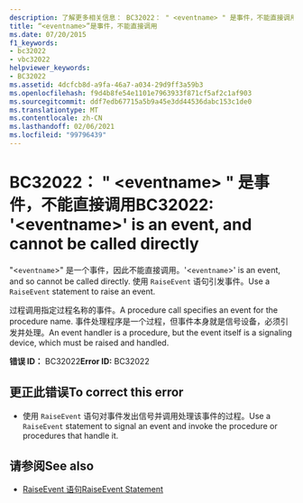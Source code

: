 ```yaml
---
description: 了解更多相关信息： BC32022： " <eventname> " 是事件，不能直接调用
title: “<eventname>”是事件，不能直接调用
ms.date: 07/20/2015
f1_keywords:
- bc32022
- vbc32022
helpviewer_keywords:
- BC32022
ms.assetid: 4dcfcb8d-a9fa-46a7-a034-29d9ff3a59b3
ms.openlocfilehash: f9d4b8fe54e1101e7963933f871cf5af2c1af903
ms.sourcegitcommit: ddf7edb67715a5b9a45e3dd44536dabc153c1de0
ms.translationtype: MT
ms.contentlocale: zh-CN
ms.lasthandoff: 02/06/2021
ms.locfileid: "99796439"
---
```

# <a name="bc32022-eventname-is-an-event-and-cannot-be-called-directly"></a><span data-ttu-id="b5272-103">BC32022： " \<eventname> " 是事件，不能直接调用</span><span class="sxs-lookup"><span data-stu-id="b5272-103">BC32022: '\<eventname>' is an event, and cannot be called directly</span></span>

<span data-ttu-id="b5272-104">"<`eventname`>" 是一个事件，因此不能直接调用。</span><span class="sxs-lookup"><span data-stu-id="b5272-104">'<`eventname`>' is an event, and so cannot be called directly.</span></span> <span data-ttu-id="b5272-105">使用 `RaiseEvent` 语句引发事件。</span><span class="sxs-lookup"><span data-stu-id="b5272-105">Use a `RaiseEvent` statement to raise an event.</span></span>

 <span data-ttu-id="b5272-106">过程调用指定过程名称的事件。</span><span class="sxs-lookup"><span data-stu-id="b5272-106">A procedure call specifies an event for the procedure name.</span></span> <span data-ttu-id="b5272-107">事件处理程序是一个过程，但事件本身就是信号设备，必须引发并处理。</span><span class="sxs-lookup"><span data-stu-id="b5272-107">An event handler is a procedure, but the event itself is a signaling device, which must be raised and handled.</span></span>

 <span data-ttu-id="b5272-108">**错误 ID：** BC32022</span><span class="sxs-lookup"><span data-stu-id="b5272-108">**Error ID:** BC32022</span></span>

## <a name="to-correct-this-error"></a><span data-ttu-id="b5272-109">更正此错误</span><span class="sxs-lookup"><span data-stu-id="b5272-109">To correct this error</span></span>

- <span data-ttu-id="b5272-110">使用 `RaiseEvent` 语句对事件发出信号并调用处理该事件的过程。</span><span class="sxs-lookup"><span data-stu-id="b5272-110">Use a `RaiseEvent` statement to signal an event and invoke the procedure or procedures that handle it.</span></span>

## <a name="see-also"></a><span data-ttu-id="b5272-111">请参阅</span><span class="sxs-lookup"><span data-stu-id="b5272-111">See also</span></span>

- [<span data-ttu-id="b5272-112">RaiseEvent 语句</span><span class="sxs-lookup"><span data-stu-id="b5272-112">RaiseEvent Statement</span></span>](../statements/raiseevent-statement.md)

